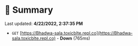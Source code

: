 # 📖 Summary
Last updated: **4/22/2022, 2:37:35 PM**

- `GET` [https://Bhadwa-sala.toxicblte.repl.co](https://Bhadwa-sala.toxicblte.repl.co) - **Down** (765ms)
